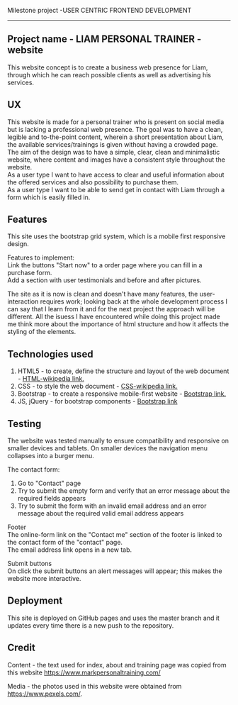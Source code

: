 Milestone project -USER CENTRIC FRONTEND DEVELOPMENT 

---

## Project name - LIAM PERSONAL TRAINER - website


This website concept is to create a business web presence for Liam, through which he can reach possible clients as well as advertising his services.

## UX


This website is made for a personal trainer who is present on social media but is lacking a professional web presence.
The goal was to have a clean, legible and to-the-point content, wherein a short presentation about Liam, the available services/trainings 
is given without having a crowded page.   
The aim of the design was to have a simple, clear, clean and minimalistic website, where content and images have a consistent style throughout the 
website.  
As a user type I want to have access to clear and useful information about the offered services and also possibility to purchase them.    
As a user type I want to be able to send get in contact with Liam through a form which is easily filled in.  

## Features

This site uses the bootstrap grid system, which is a mobile first responsive design.   

Features to implement:  
Link the buttons "Start now" to a order page where you can fill in a purchase form.  
Add a section with user testimonials and before and after pictures. 


The site as it is now is clean and doesn't have many features, the user-interaction requires work; looking back at the whole development process
I can say that I learn from it and for the next project the approach will be different.
All the isuess I have encountered while doing this project made me think more about the importance of html structure and how it affects the styling
of the elements.


## Technologies used

1. HTML5 - to create, define the structure and layout of the web document - [HTML-wikipedia link.](https://en.wikipedia.org/wiki/HTML5)
2. CSS - to style the web document - [CSS-wikipedia link.](https://en.wikipedia.org/wiki/Cascading_Style_Sheets)
3. Bootstrap - to create a  responsive mobile-first website - [Bootstrap link.](https://getbootstrap.com/)
4. JS, jQuery - for bootstrap components - [Bootstrap link](https://getbootstrap.com/docs/4.3/getting-started/introduction/#js)

## Testing

The website was tested manually to ensure compatibility and responsive on smaller devices and tablets. 
On smaller devices the navigation menu collapses into a burger menu.  

The contact form: 
1. Go to "Contact" page
2. Try to submit the empty form and verify that an error message about the required fields appears
3. Try to submit the form with an invalid email address and an error message about the required valid email address appears  

Footer  
The online-form link on the "Contact me" section of the footer is linked to the contact form of the "contact" page.  
The email address link opens in a new tab. 

Submit buttons  
On click the submit buttons an alert messages will appear; this makes the website more interactive. 


## Deployment

This site is deployed on GitHub pages and uses the master branch and it updates every time there is a new push to the repository.

## Credit

Content - the text used for index, about and training page was copied from this website https://www.markpersonaltraining.com/

Media - the photos used in this website were obtained from https://www.pexels.com/. 

